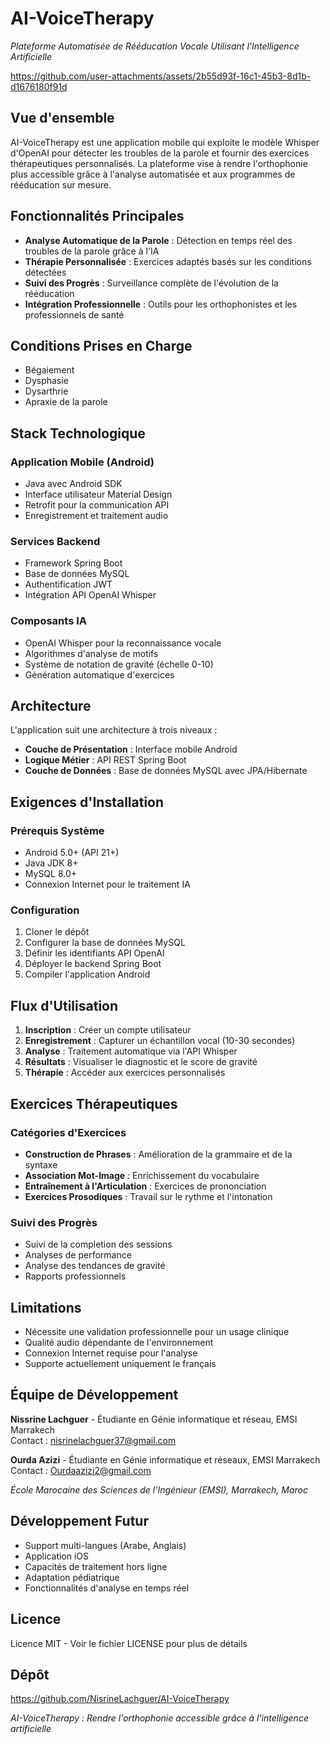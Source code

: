 # AI-VoiceTherapy
*Plateforme Automatisée de Rééducation Vocale Utilisant l'Intelligence Artificielle*

https://github.com/user-attachments/assets/2b55d93f-16c1-45b3-8d1b-d1676180f91d

## Vue d'ensemble
AI-VoiceTherapy est une application mobile qui exploite le modèle Whisper d'OpenAI pour détecter les troubles de la parole et fournir des exercices thérapeutiques personnalisés. La plateforme vise à rendre l'orthophonie plus accessible grâce à l'analyse automatisée et aux programmes de rééducation sur mesure.

## Fonctionnalités Principales
* **Analyse Automatique de la Parole** : Détection en temps réel des troubles de la parole grâce à l'IA
* **Thérapie Personnalisée** : Exercices adaptés basés sur les conditions détectées
* **Suivi des Progrès** : Surveillance complète de l'évolution de la rééducation
* **Intégration Professionnelle** : Outils pour les orthophonistes et les professionnels de santé

## Conditions Prises en Charge
* Bégaiement
* Dysphasie
* Dysarthrie
* Apraxie de la parole

## Stack Technologique

### Application Mobile (Android)
* Java avec Android SDK
* Interface utilisateur Material Design
* Retrofit pour la communication API
* Enregistrement et traitement audio

### Services Backend
* Framework Spring Boot
* Base de données MySQL
* Authentification JWT
* Intégration API OpenAI Whisper

### Composants IA
* OpenAI Whisper pour la reconnaissance vocale
* Algorithmes d'analyse de motifs
* Système de notation de gravité (échelle 0-10)
* Génération automatique d'exercices

## Architecture
L'application suit une architecture à trois niveaux :
* **Couche de Présentation** : Interface mobile Android
* **Logique Métier** : API REST Spring Boot
* **Couche de Données** : Base de données MySQL avec JPA/Hibernate

## Exigences d'Installation

### Prérequis Système
* Android 5.0+ (API 21+)
* Java JDK 8+
* MySQL 8.0+
* Connexion Internet pour le traitement IA

### Configuration
1. Cloner le dépôt
2. Configurer la base de données MySQL
3. Définir les identifiants API OpenAI
4. Déployer le backend Spring Boot
5. Compiler l'application Android

## Flux d'Utilisation
1. **Inscription** : Créer un compte utilisateur
2. **Enregistrement** : Capturer un échantillon vocal (10-30 secondes)
3. **Analyse** : Traitement automatique via l'API Whisper
4. **Résultats** : Visualiser le diagnostic et le score de gravité
5. **Thérapie** : Accéder aux exercices personnalisés

## Exercices Thérapeutiques

### Catégories d'Exercices
* **Construction de Phrases** : Amélioration de la grammaire et de la syntaxe
* **Association Mot-Image** : Enrichissement du vocabulaire
* **Entraînement à l'Articulation** : Exercices de prononciation
* **Exercices Prosodiques** : Travail sur le rythme et l'intonation

### Suivi des Progrès
* Suivi de la completion des sessions
* Analyses de performance
* Analyse des tendances de gravité
* Rapports professionnels

## Limitations
* Nécessite une validation professionnelle pour un usage clinique
* Qualité audio dépendante de l'environnement
* Connexion Internet requise pour l'analyse
* Supporte actuellement uniquement le français

## Équipe de Développement
**Nissrine Lachguer** - Étudiante en Génie informatique et réseau, EMSI Marrakech  
Contact : nisrinelachguer37@gmail.com

**Ourda Azizi** - Étudiante en Génie informatique et réseaux, EMSI Marrakech  
Contact : Ourdaazizi2@gmail.com

*École Marocaine des Sciences de l'Ingénieur (EMSI), Marrakech, Maroc*

## Développement Futur
* Support multi-langues (Arabe, Anglais)
* Application iOS
* Capacités de traitement hors ligne
* Adaptation pédiatrique
* Fonctionnalités d'analyse en temps réel

## Licence
Licence MIT - Voir le fichier LICENSE pour plus de détails

## Dépôt
https://github.com/NisrineLachguer/AI-VoiceTherapy

*AI-VoiceTherapy : Rendre l'orthophonie accessible grâce à l'intelligence artificielle*
